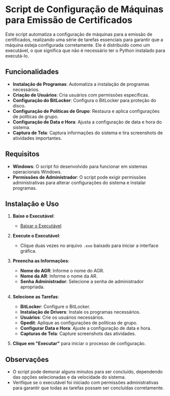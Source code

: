 # Script de Configuração de Máquinas para Emissão de Certificados

Este script automatiza a configuração de máquinas para a emissão de certificados, realizando uma série de tarefas essenciais para garantir que a máquina esteja configurada corretamente. Ele é distribuído como um executável, o que significa que não é necessário ter o Python instalado para executá-lo.

## Funcionalidades

- **Instalação de Programas**: Automatiza a instalação de programas necessários.
- **Criação de Usuários**: Cria usuários com permissões específicas.
- **Configuração do BitLocker**: Configura o BitLocker para proteção do disco.
- **Configuração de Políticas de Grupo**: Restaura e aplica configurações de políticas de grupo.
- **Configuração de Data e Hora**: Ajusta a configuração de data e hora do sistema.
- **Captura de Tela**: Captura informações do sistema e tira screenshots de atividades importantes.

## Requisitos

- **Windows**: O script foi desenvolvido para funcionar em sistemas operacionais Windows.
- **Permissões de Administrador**: O script pode exigir permissões administrativas para alterar configurações do sistema e instalar programas.

## Instalação e Uso

1. **Baixe o Executável**:
   - [Baixar o Executável](https://drive.google.com/file/d/1dPPmbjyun4TyzuZ02CijHM_ok9SyBwUG/view?usp=sharing)

2. **Execute o Executável**:
   - Clique duas vezes no arquivo `.exe` baixado para iniciar a interface gráfica.

3. **Preencha as Informações**:
   - **Nome do AGR**: Informe o nome do AGR.
   - **Nome da AR**: Informe o nome da AR.
   - **Senha Administrador**: Selecione a senha de administrador apropriada.

4. **Selecione as Tarefas**:
   - **BitLocker**: Configure o BitLocker.
   - **Instalação de Drivers**: Instale os programas necessários.
   - **Usuários**: Crie os usuários necessários.
   - **Gpedit**: Aplique as configurações de políticas de grupo.
   - **Configurar Data e Hora**: Ajuste a configuração de data e hora.
   - **Capturas de Tela**: Capture screenshots das atividades.

5. **Clique em "Executar"** para iniciar o processo de configuração.

## Observações

- O script pode demorar alguns minutos para ser concluído, dependendo das opções selecionadas e da velocidade do sistema.
- Verifique se o executável foi iniciado com permissões administrativas para garantir que todas as tarefas possam ser concluídas corretamente.
